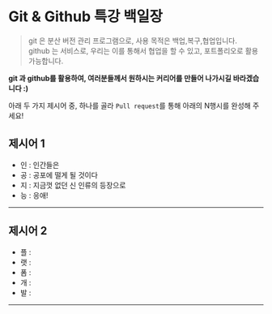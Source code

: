 # Git & Github 특강 백일장

> git 은 분산 버전 관리 프로그램으로, 사용 목적은 백업,복구,협업입니다.   
> github 는 서비스로, 우리는 이를 통해서 협업을 할 수 있고, 포트폴리오로 활용 가능합니다.

**git 과 github를 활용하여, 여러분들께서 원하시는 커리어를 만들어 나가시길 바라겠습니다 :)**

아래 두 가지 제시어 중, 하나를 골라 `Pull request`를 통해 아래의 N행시를 완성해 주세요!

## 제시어 1
- 인 : 인간들은
- 공 : 공포에 떨게 될 것이다
- 지 : 지금껏 없던 신 인류의 등장으로
- 능 : 응애!

---
## 제시어 2
- 플 : 
- 랫 :
- 폼 :
- 개 :
- 발 :

---
